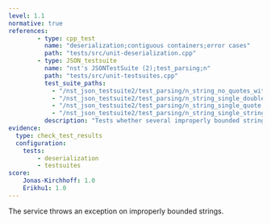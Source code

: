 ```yaml
---
level: 1.1
normative: true
references:
        - type: cpp_test
          name: "deserialization;contiguous containers;error cases"
          path: "tests/src/unit-deserialization.cpp"
        - type: JSON_testsuite
          name: "nst's JSONTestSuite (2);test_parsing;n"
          path: "tests/src/unit-testsuites.cpp"
          test_suite_paths:
            - "/nst_json_testsuite2/test_parsing/n_string_no_quotes_with_bad_escape.json"
            - "/nst_json_testsuite2/test_parsing/n_string_single_doublequote.json"
            - "/nst_json_testsuite2/test_parsing/n_string_single_quote.json"
            - "/nst_json_testsuite2/test_parsing/n_string_single_string_no_double_quotes.json"
          description: "Tests whether several improperly bounded strings throw an exception."
evidence:
  type: check_test_results
  configuration:
    tests: 
        - deserialization
        - testsuites
score:
    Jonas-Kirchhoff: 1.0
    Erikhu1: 1.0
---
```


The service throws an exception on improperly bounded strings.